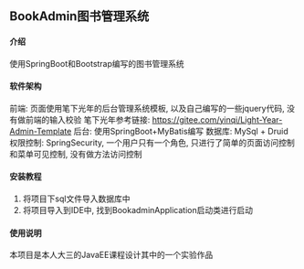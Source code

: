 ## BookAdmin图书管理系统

#### 介绍
使用SpringBoot和Bootstrap编写的图书管理系统

#### 软件架构
前端:
  页面使用笔下光年的后台管理系统模板, 以及自己编写的一些jquery代码, 没有做前端的输入校验
  笔下光年参考链接: https://gitee.com/yinqi/Light-Year-Admin-Template
后台:
  使用SpringBoot+MyBatis编写
数据库: MySql + Druid
权限控制: SpringSecurity, 一个用户只有一个角色, 只进行了简单的页面访问控制和菜单可见控制, 没有做方法访问控制


#### 安装教程

1.  将项目下sql文件导入数据库中
2.  将项目导入到IDE中, 找到BookadminApplication启动类进行启动

#### 使用说明

本项目是本人大三的JavaEE课程设计其中的一个实验作品



